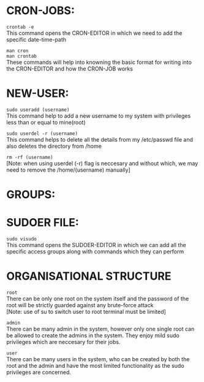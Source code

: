 # CRON-JOBS:
```crontab -e``` <br>
This command opens the CRON-EDITOR in which we need to add the specific date-time-path

```man cron```<br>
```man crontab```<br>
These commands will help into knowning the basic format for writing into the CRON-EDITOR and how the CRON-JOB works

# NEW-USER:
```sudo useradd (username)```<br>
This command help to add a new username to my system with privileges less than or equal to mine(root)

```sudo userdel -r (username)```<br>
This command helps to delete all the details from my /etc/passwd file and also deletes the directory from /home

```rm -rf (username)```<br>
[Note: when using userdel (-r) flag is neccesary and without which, we may need to remove the /home/(username) manually]<br>

# GROUPS:

# SUDOER FILE:
```sudo visudo``` <br>
This command opens the SUDOER-EDITOR in which we can add all the specific access groups along with commands which they can perform

# ORGANISATIONAL STRUCTURE
```root``` <br>
There can be only one root on the system itself and the password of the root will be strictly guarded against any brute-force attack<br>
[Note: use of su to switch user to root terminal must be limited]<br>

```admin```<br>
There can be many admin in the system, however only one single root can be allowed to create the admins in the system. They enjoy mild sudo privileges which are neccesary for their jobs.

```user```<br>
There can be many users in the system, who can be created by both the root and the admin and have the most limited functionality as the sudo privileges are concerned.
 
